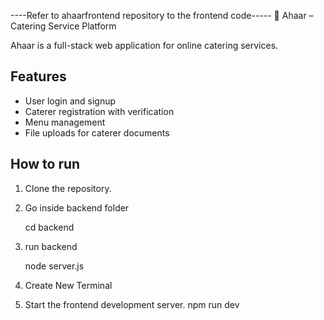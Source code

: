 ----Refer to ahaarfrontend repository to the frontend code-----
🍴 Ahaar – Catering Service Platform

Ahaar is a full-stack web application for online catering services.

## Features
- User login and signup
- Caterer registration with verification
- Menu management
- File uploads for caterer documents


## How to run
1. Clone the repository.
2. Go inside backend folder
   
   cd backend
4. run backend
   
   node server.js
5. Create New Terminal
6. Start the frontend development server.
   npm run dev
